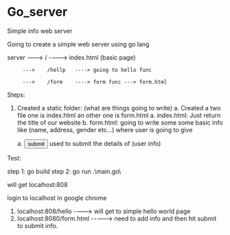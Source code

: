 # Go_server
Simple info web server 

Going to create a simple web server using go lang 



server   --->     /       ----> index.html (basic page)

         --->    /hellp   ----> going to hello func 

         --->    /form    ----> form func ---> form.html 


Steps:

1. Created a static folder: (what are things going to write)
    a. Created a two file one is index.html an other one is form.html 
a. index.html:
    Just return the title of our website
b. form.html: going to write some <label><lable> some basic info like
    (name, address, gender etc...) where user is going to give 

    a. <input type="submit" value="submit"/>   used to submit the details of <lable><label> (user info)


Test:

step 1: go build 
step 2: go run .\main.go\

will get localhost:808

login to localhost in google chrome

1. localhost:808/hello   ----> will get to simple hello world page 
2. localhost:8080/form.html  -----> need to add info and then hit submit to submit info.
